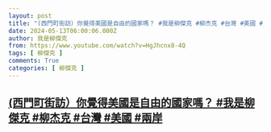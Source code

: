 ```yaml
---
layout: post
title: "(西門町街訪）你覺得美國是自由的國家嗎？ #我是柳傑克 #柳杰克 #台灣 #美國 #兩岸"
date: 2024-05-13T06:00:06.000Z
author: 我是柳傑克
from: https://www.youtube.com/watch?v=HgJhcnx8-4Q
tags: [ 柳傑克 ]
comments: True
categories: [ 柳傑克 ]
---
```

<!--1715580006000-->
[(西門町街訪）你覺得美國是自由的國家嗎？ #我是柳傑克 #柳杰克 #台灣 #美國 #兩岸](https://www.youtube.com/watch?v=HgJhcnx8-4Q)
------

<div>

</div>
